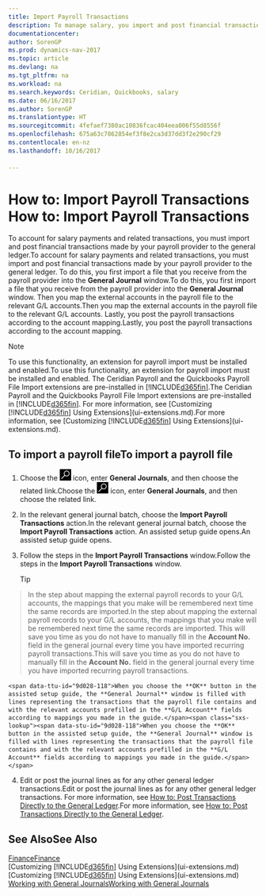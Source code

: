 ```yaml
---
title: Import Payroll Transactions
description: To manage salary, you import and post financial transactions from your payroll provider to the general ledger, using a payroll extension such as Ceridian or Quickbooks.
documentationcenter: 
author: SorenGP
ms.prod: dynamics-nav-2017
ms.topic: article
ms.devlang: na
ms.tgt_pltfrm: na
ms.workload: na
ms.search.keywords: Ceridian, Quickbooks, salary
ms.date: 06/16/2017
ms.author: SorenGP
ms.translationtype: HT
ms.sourcegitcommit: 4fefaef7380ac10836fcac404eea006f55d8556f
ms.openlocfilehash: 675a63c7862854ef3f8e2ca3d37dd3f2e290cf29
ms.contentlocale: en-nz
ms.lasthandoff: 10/16/2017

---
```

# <a name="how-to-import-payroll-transactions"></a><span data-ttu-id="9d028-103">How to: Import Payroll Transactions </span><span class="sxs-lookup"><span data-stu-id="9d028-103">How to: Import Payroll Transactions</span></span>
<span data-ttu-id="9d028-104">To account for salary payments and related transactions, you must import and post financial transactions made by your payroll provider to the general ledger.</span><span class="sxs-lookup"><span data-stu-id="9d028-104">To account for salary payments and related transactions, you must import and post financial transactions made by your payroll provider to the general ledger.</span></span> <span data-ttu-id="9d028-105">To do this, you first import a file that you receive from the payroll provider into the **General Journal** window.</span><span class="sxs-lookup"><span data-stu-id="9d028-105">To do this, you first import a file that you receive from the payroll provider into the **General Journal** window.</span></span> <span data-ttu-id="9d028-106">Then you map the external accounts in the payroll file to the relevant G/L accounts.</span><span class="sxs-lookup"><span data-stu-id="9d028-106">Then you map the external accounts in the payroll file to the relevant G/L accounts.</span></span> <span data-ttu-id="9d028-107">Lastly, you post the payroll transactions according to the account mapping.</span><span class="sxs-lookup"><span data-stu-id="9d028-107">Lastly, you post the payroll transactions according to the account mapping.</span></span>

> [!NOTE]  
>   <span data-ttu-id="9d028-108">To use this functionality, an extension for payroll import must be installed and enabled.</span><span class="sxs-lookup"><span data-stu-id="9d028-108">To use this functionality, an extension for payroll import must be installed and enabled.</span></span> <span data-ttu-id="9d028-109">The Ceridian Payroll and the Quickbooks Payroll File Import extensions are pre-installed in [!INCLUDE[d365fin](includes/d365fin_md.md)].</span><span class="sxs-lookup"><span data-stu-id="9d028-109">The Ceridian Payroll and the Quickbooks Payroll File Import extensions are pre-installed in [!INCLUDE[d365fin](includes/d365fin_md.md)].</span></span> <span data-ttu-id="9d028-110">For more information, see [Customizing [!INCLUDE[d365fin](includes/d365fin_md.md)] Using Extensions](ui-extensions.md).</span><span class="sxs-lookup"><span data-stu-id="9d028-110">For more information, see [Customizing [!INCLUDE[d365fin](includes/d365fin_md.md)] Using Extensions](ui-extensions.md).</span></span>

## <a name="to-import-a-payroll-file"></a><span data-ttu-id="9d028-111">To import a payroll file</span><span class="sxs-lookup"><span data-stu-id="9d028-111">To import a payroll file</span></span>
1. <span data-ttu-id="9d028-112">Choose the ![Search for Page or Report](media/ui-search/search_small.png "Search for Page or Report icon") icon, enter **General Journals**, and then choose the related link.</span><span class="sxs-lookup"><span data-stu-id="9d028-112">Choose the ![Search for Page or Report](media/ui-search/search_small.png "Search for Page or Report icon") icon, enter **General Journals**, and then choose the related link.</span></span>
2. <span data-ttu-id="9d028-113">In the relevant general journal batch, choose the **Import Payroll Transactions** action.</span><span class="sxs-lookup"><span data-stu-id="9d028-113">In the relevant general journal batch, choose the **Import Payroll Transactions** action.</span></span> <span data-ttu-id="9d028-114">An assisted setup guide opens.</span><span class="sxs-lookup"><span data-stu-id="9d028-114">An assisted setup guide opens.</span></span>
3. <span data-ttu-id="9d028-115">Follow the steps in the **Import Payroll Transactions** window.</span><span class="sxs-lookup"><span data-stu-id="9d028-115">Follow the steps in the **Import Payroll Transactions** window.</span></span>

    > [!TIP]  
>   <span data-ttu-id="9d028-116">In the step about mapping the external payroll records to your G/L accounts, the mappings that you make will be remembered next time the same records are imported.</span><span class="sxs-lookup"><span data-stu-id="9d028-116">In the step about mapping the external payroll records to your G/L accounts, the mappings that you make will be remembered next time the same records are imported.</span></span> <span data-ttu-id="9d028-117">This will save you time as you do not have to manually fill in the **Account No.** field in the general journal every time you have imported recurring payroll transactions.</span><span class="sxs-lookup"><span data-stu-id="9d028-117">This will save you time as you do not have to manually fill in the **Account No.** field in the general journal every time you have imported recurring payroll transactions.</span></span>   

    <span data-ttu-id="9d028-118">When you choose the **OK** button in the assisted setup guide, the **General Journal** window is filled with lines representing the transactions that the payroll file contains and with the relevant accounts prefilled in the **G/L Account** fields according to mappings you made in the guide.</span><span class="sxs-lookup"><span data-stu-id="9d028-118">When you choose the **OK** button in the assisted setup guide, the **General Journal** window is filled with lines representing the transactions that the payroll file contains and with the relevant accounts prefilled in the **G/L Account** fields according to mappings you made in the guide.</span></span>
4. <span data-ttu-id="9d028-119">Edit or post the journal lines as for any other general ledger transactions.</span><span class="sxs-lookup"><span data-stu-id="9d028-119">Edit or post the journal lines as for any other general ledger transactions.</span></span> <span data-ttu-id="9d028-120">For more information, see [How to: Post Transactions Directly to the General Ledger](finance-how-post-transactions-directly.md).</span><span class="sxs-lookup"><span data-stu-id="9d028-120">For more information, see [How to: Post Transactions Directly to the General Ledger](finance-how-post-transactions-directly.md).</span></span>   

## <a name="see-also"></a><span data-ttu-id="9d028-121">See Also</span><span class="sxs-lookup"><span data-stu-id="9d028-121">See Also</span></span>
[<span data-ttu-id="9d028-122">Finance</span><span class="sxs-lookup"><span data-stu-id="9d028-122">Finance</span></span>](finance.md)  
<span data-ttu-id="9d028-123">[Customizing [!INCLUDE[d365fin](includes/d365fin_md.md)] Using Extensions](ui-extensions.md)</span><span class="sxs-lookup"><span data-stu-id="9d028-123">[Customizing [!INCLUDE[d365fin](includes/d365fin_md.md)] Using Extensions](ui-extensions.md)</span></span>  
[<span data-ttu-id="9d028-124">Working with General Journals</span><span class="sxs-lookup"><span data-stu-id="9d028-124">Working with General Journals</span></span>](ui-work-general-journals.md)  

